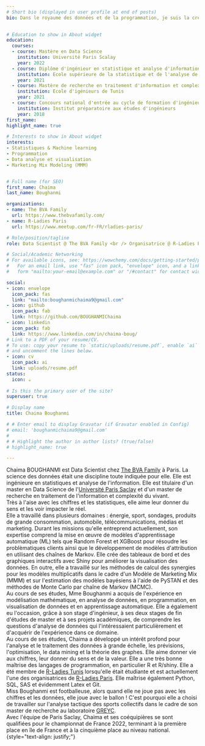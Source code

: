 ```yaml
---
# Short bio (displayed in user profile at end of posts)
bio: Dans le royaume des données et de la programmation, je suis la créatrice de possibilités infinies.

  
# Education to show in About widget
education:
  courses:
  - course: Mastère en Data Science
    institution: Université Paris Scalay
    year: 2022
  - course: Diplôme d'ingénieur en statistique et analyse d'information
    institution: Ecole supérieure de la statistique et de l'analyse de l'information
    year: 2021
  - course: Mastère de recherche en traitement d'information et complexité du vivant
    institution: Ecole d'igénieurs de Tunis
    year: 2021
  - course: Concours national d'entrée au cycle de formation d'ingénieurs
    institution: Institut préparatoire aux études d'ingénieurs
    year: 2018
first_name: 
highlight_name: true

# Interests to show in About widget
interests:
- Statistiques & Machine learning
- Programmation
- Data analyse et visualisation
- Marketing Mix Modeling (MMM)


# Full name (for SEO)
first_name: Chaima
last_name: Boughanmi

organizations:
- name: The BVA Family
  url: https://www.thebvafamily.com/
- name: R-Ladies Paris
  url: https://www.meetup.com/fr-FR/rladies-paris/

# Role/position/tagline
role: Data Scientist @ The BVA Family <br /> Organisatrice @ R-Ladies Paris <br /> Paris France

# Social/Academic Networking
# For available icons, see: https://wowchemy.com/docs/getting-started/page-builder/#icons
#   For an email link, use "fas" icon pack, "envelope" icon, and a link in the
#   form "mailto:your-email@example.com" or "/#contact" for contact widget.

social:
- icon: envelope
  icon_pack: fas
  link: "mailto:boughanmichaima9@gmail.com"
- icon: github
  icon_pack: fab
  link: https://github.com/BOUGHANMIChaima
- icon: linkedin
  icon_pack: fab
  link: https://www.linkedin.com/in/chaima-boug/
# Link to a PDF of your resume/CV.
# To use: copy your resume to `static/uploads/resume.pdf`, enable `ai` icons in `params.yaml`,
# and uncomment the lines below.
- icon: cv
  icon_pack: ai
  link: uploads/resume.pdf
status:
  icon: ☕️
  
# Is this the primary user of the site?
superuser: true

# Display name
title: Chaima Boughanmi

# # Enter email to display Gravatar (if Gravatar enabled in Config)
# email: 'boughanmichaima9@gmail.com'
# 
# # Highlight the author in author lists? (true/false)
# highlight_name: true

---
```

Chaima BOUGHANMI est Data Scientist chez [The BVA Family](https://www.thebvafamily.com/) à Paris. La science des données était une discipline toute indiquée pour elle. Elle est ingénieure en statistiques et analyse de l'information.
Elle est titulaire d'un master en Data Science de l'[Université Paris Saclay](https://www.universite-paris-saclay.fr/formation/master/mathematiques-et-applications/m2-data-science-sante-assurance-et-finance) et d'un master de recherche en traitement de l'information et complexité du vivant.  
Très à l'aise avec les chiffres et les statistiques, elle aime leur donner du sens et les voir impacter le réel.  
Elle a travaillé dans plusieurs domaines : énergie, sport, sondages, produits de grande consommation, automobile, télécommunications, médias et marketing.
Durant les missions qu'elle entreprend actuellement, son expertise comprend la mise en œuvre de modèles d'apprentissage automatique (ML) tels que Random Forest et XGBoost pour résoudre les problèmatiques clients ainsi que le développement de modèles d'attribution en utilisant des chaînes de Markov. Elle crée des tableaux de bord et des graphiques interactifs avec Shiny pour améliorer la visualisation des données. En outre, elle a travaillé sur les méthodes de calcul des synergies pour les modèles multiplicatifs dans le cadre d'un Modèle de Marketing Mix (MMM) et sur l'estimation des modèles bayésiens à l'aide de PySTAN et des méthodes de Monte Carlo par chaîne de Markov (MCMC).  
Au cours de ses études, Mme Boughanmi a acquis de l'expérience en modélisation mathématique, en analyse de données, en programmation, en visualisation de données et en apprentissage automatique.
Elle a également eu l'occasion, grâce à son stage d'ingénieur, à ses deux stages de fin d'études de master et à ses projets académiques, de comprendre les questions d'analyse de données qui l'intéressaient particulièrement et d'acquérir de l'expérience dans ce domaine.  
Au cours de ses études, Chaima a développé un intérêt profond pour l'analyse et le traitement des données à grande échelle, les prévisions, l'optimisation, le data mining et la théorie des graphes.
Elle aime donner vie aux chiffres, leur donner du sens et de la valeur.
Elle a une très bonne maîtrise des langages de programmation, en particulier
R et R/shiny. Elle a été membre de [R-Ladies Tunis](https://www.meetup.com/rladies-tunis/) lorsqu'elle était étudiante et est actuellement l'une des organisatrices de [R-Ladies Paris](https://www.meetup.com/fr-FR/rladies-paris/).
Elle maîtrise également Python, SQL, SAS et évidemment Latex et Git.  
Miss Boughanmi est footballeuse, alors quand elle ne joue pas avec les chiffres et les données, elle joue avec le ballon ! C'est pourquoi elle a choisi de travailler sur l'analyse tactique des sports collectifs dans le cadre de son master de recherche au laboratoire [GREYC](https://www.greyc.fr/laboratoire/).  
Avec l'équipe de Paris Saclay, Chaima et ses coéquipières se sont qualifiées pour le championnat de France 2022, terminant à la première place en île de France et à la cinquième place au niveau national.
{style="text-align: justify;"}
